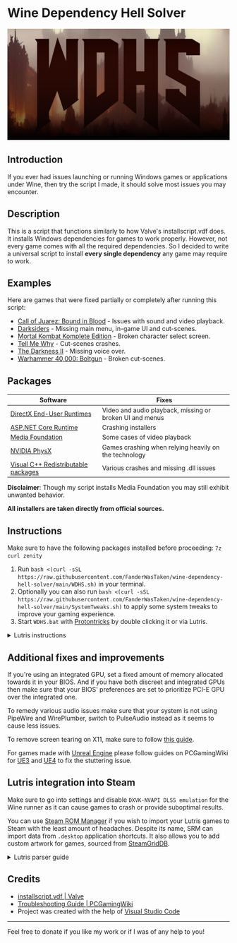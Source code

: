 # Wine Dependency Hell Solver

![logo](WDHS.png)

## Introduction

If you ever had issues launching or running Windows games or applications under Wine, then try the script I made, it should solve most issues you may encounter.

## Description

This is a script that functions similarly to how Valve's installscript.vdf does. It installs Windows dependencies for games to work properly. However, not every game comes with all the required dependencies. So I decided to write a universal script to install **every single dependency** any game may require to work.

## Examples

Here are games that were fixed partially or completely after running this script:

- [Call of Juarez: Bound in Blood](https://github.com/ValveSoftware/Proton/issues/1831) - Issues with sound and video playback.
- [Darksiders](https://github.com/ValveSoftware/Proton/issues/264) - Missing main menu, in-game UI and cut-scenes.
- [Mortal Kombat Komplete Edition](https://github.com/ValveSoftware/Proton/issues/1185) - Broken character select screen.
- [Tell Me Why](https://github.com/ValveSoftware/Proton/issues/6829) - Cut-scenes crashes.
- [The Darkness II](https://github.com/ValveSoftware/Proton/issues/563) - Missing voice over.
- [Warhammer 40,000: Boltgun](https://github.com/ValveSoftware/Proton/issues/6795) - Broken cut-scenes.

## Packages

| Software                                                                                              | Fixes                                                    |
| ----------------------------------------------------------------------------------------------------- | -------------------------------------------------------- |
| [DirectX End-User Runtimes](https://www.microsoft.com/en-us/download/details.aspx?id=8109)            | Video and audio playback, missing or broken UI and menus |
| [ASP.NET Core Runtime](https://dotnet.microsoft.com/en-us/download)                                   | Crashing installers                                      |
| [Media Foundation](https://github.com/z0z0z/mf-installcab)                                            | Some cases of video playback                             |
| [NVIDIA PhysX](https://www.nvidia.com/en-us/drivers/physx/9_09_0428/physx_9-09-0428_whql/)            | Games crashing when relying heavily on the technology    |
| [Visual C++ Redistributable packages](https://www.microsoft.com/en-us/download/details.aspx?id=30679) | Various crashes and missing .dll issues                  |

**Disclaimer**: Though my script installs Media Foundation you may still exhibit unwanted behavior.

**All installers are taken directly from official sources.**

## Instructions

Make sure to have the following packages installed before proceeding: `7z curl zenity`

1. Run `bash <(curl -sSL https://raw.githubusercontent.com/FanderWasTaken/wine-dependency-hell-solver/main/WDHS.sh)` in your terminal.
3. Optionally you can also run `bash <(curl -sSL https://raw.githubusercontent.com/FanderWasTaken/wine-dependency-hell-solver/main/SystemTweaks.sh)` to apply some system tweaks to improve your gaming experience.
2. Start `WDHS.bat` with [Protontricks](https://github.com/Matoking/protontricks) by double clicking it or via Lutris.

<details>
    <summary>Lutris instructions</summary>
      
![lutris step one](lutris_1.png)

![lutris step two](lutris_2.png)

</details>

## Additional fixes and improvements

If you're using an integrated GPU, set a fixed amount of memory allocated towards it in your BIOS. And if you have both discreet and integrated GPUs then make sure that your BIOS' preferences are set to prioritize PCI-E GPU over the integrated one.

To remedy various audio issues make sure that your system is not using PipeWire and WirePlumber, switch to PulseAudio instead as it seems to cause less issues.

To remove screen tearing on X11, make sure to follow [this guide](https://linuxreviews.org/HOWTO_fix_screen_tearing).

For games made with [Unreal Engine](https://www.unrealengine.com/en-US) please follow guides on PCGamingWiki for [UE3](https://www.pcgamingwiki.com/wiki/Engine:Unreal_Engine_4) and [UE4](https://www.pcgamingwiki.com/wiki/Engine:Unreal_Engine_4) to fix the stuttering issue.

## Lutris integration into Steam

Make sure to go into settings and disable `DXVK-NVAPI DLSS emulation` for the Wine runner as it can cause games to crash or provide suboptimal results.

You can use [Steam ROM Manager](https://github.com/SteamGridDB/steam-rom-manager) if you wish to import your Lutris games to Steam with the least amount of headaches. Despite its name, SRM can import data from `.desktop` application shortcuts. It also allows you to add custom artwork for games, sourced from [SteamGridDB](https://www.steamgriddb.com/).

<details>
    <summary>Lutris parser guide</summary>
      
Create a new Parser and use `Non Steam Shortcuts` as a template. Add `*/${title}@(.desktop|.DESKTOP)` as `User's glob` parameter and lead `ROMs directory` to the path where you have your games installed. Create a desktop shortcut for your game from Lutris and place `.desktop` shortcut into your game's directory. Save, go to `Preview`, press `Parse` and add your games with desired artwork.

</details>

## Credits

- [installscript.vdf | Valve](https://partner.steamgames.com/doc/sdk/installscripts)
- [Troubleshooting Guide | PCGamingWiki](https://www.pcgamingwiki.com/wiki/Troubleshooting_guide)
- Project was created with the help of [Visual Studio Code](https://code.visualstudio.com/)

---

Feel free to donate if you like my work or if I was of any help to you!
